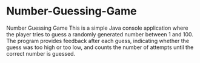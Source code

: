 # Number-Guessing-Game
Number Guessing Game This is a simple Java console application where the player tries to guess a randomly generated number between 1 and 100. The program provides feedback after each guess, indicating whether the guess was too high or too low, and counts the number of attempts until the correct number is guessed.
